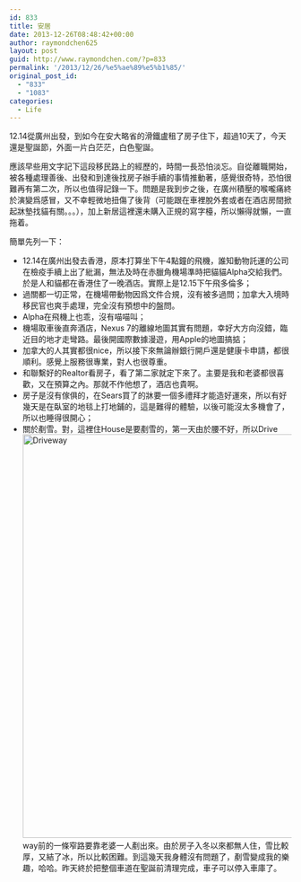 ```yaml
---
id: 833
title: 安居
date: 2013-12-26T08:48:42+00:00
author: raymondchen625
layout: post
guid: http://www.raymondchen.com/?p=833
permalink: '/2013/12/26/%e5%ae%89%e5%b1%85/'
original_post_id:
  - "833"
  - "1083"
categories:
  - Life
---
```

12.14從廣州出發，到如今在安大略省的滑鐵盧租了房子住下，超過10天了，今天還是聖誕節，外面一片白茫茫，白色聖誕。

應該早些用文字記下這段移民路上的經歷的，時間一長恐怕淡忘。自從離職開始，被各種處理善後、出發和到達後找房子辦手續的事情推動著，感覺很奇特，恐怕很難再有第二次，所以也值得記錄一下。問題是我到步之後，在廣州積壓的喉嚨痛終於演變爲感冒，又不幸輕微地扭傷了後背（可能跟在車裡脫外套或者在酒店房間掀起牀墊找貓有關。。。），加上新居這裡還未購入正規的寫字檯，所以懶得就懶，一直拖着。

簡單先列一下：

  * 12.14在廣州出發去香港，原本打算坐下午4點鐘的飛機，誰知動物託運的公司在檢疫手續上出了紕漏，無法及時在赤臘角機場準時把貓貓Alpha交給我們。於是人和貓都在香港住了一晚酒店。實際上是12.15下午飛多倫多；
  * 過關都一切正常，在機場帶動物因爲文件合規，沒有被多過問；加拿大入境時移民官也爽手處理，完全沒有預想中的盤問。
  * Alpha在飛機上也乖，沒有喵喵叫；
  * 機場取車後直奔酒店，Nexus 7的離線地圖其實有問題，幸好大方向沒錯，臨近目的地才走彎路。最後開國際數據漫遊，用Apple的地圖搞掂；
  * 加拿大的人其實都很nice，所以接下來無論辦銀行開戶還是健康卡申請，都很順利。感覺上服務很專業，對人也很尊重。
  * 和聯繫好的Realtor看房子，看了第二家就定下來了。主要是我和老婆都很喜歡，又在預算之內。那就不作他想了，酒店也貴啊。
  * 房子是沒有傢俱的，在Sears買了的牀要一個多禮拜才能造好運來，所以有好幾天是在臥室的地毯上打地鋪的，這是難得的體驗，以後可能沒太多機會了，所以也睡得很開心；
  * 關於剷雪。對，這裡住House是要剷雪的，第一天由於腰不好，所以Drive[<img class="alignleft size-full wp-image-834" alt="Driveway" src="http://www.raymondchen.com/wp-content/uploads/2013/12/BBC78CB7-F468-4BA2-80EC-F44F40CB060E.jpg" width="558" height="719" />](http://www.raymondchen.com/wp-content/uploads/2013/12/BBC78CB7-F468-4BA2-80EC-F44F40CB060E.jpg)way前的一條窄路要靠老婆一人剷出來。由於房子入冬以來都無人住，雪比較厚，又結了冰，所以比較困難。到這幾天我身體沒有問題了，剷雪變成我的樂趣，哈哈。昨天終於把整個車道在聖誕前清理完成，車子可以停入車庫了。

&nbsp;